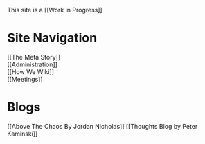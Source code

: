 This site is a [[Work in Progress]]

# Site Navigation

[[The Meta Story]]  
[[Administration]]  
[[How We Wiki]]  
[[Meetings]]  

# Blogs
[[Above The Chaos By Jordan Nicholas]] 
[[Thoughts Blog by Peter Kaminski]]  



